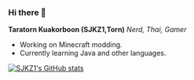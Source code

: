### Hi there 👋

**Taratorn Kuakorboon (SJKZ1,Torn)**  *Nerd, Thai, Gamer*
- Working on Minecraft modding.
- Currently learning Java and other languages.

[![SJKZ1's GitHub stats](https://github-readme-stats.vercel.app/api?username=SJKZ1-2565\&show_icons=true\&theme=shadow_blue )](https://github.com/SJKZ1-2565/github-readme-stats)


